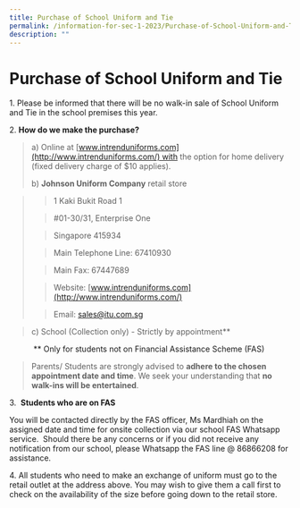 ```yaml
---
title: Purchase of School Uniform and Tie
permalink: /information-for-sec-1-2023/Purchase-of-School-Uniform-and-Tie/
description: ""
---
```

Purchase of School Uniform and Tie
==================================

1. Please be informed that there will be no walk-in sale of School Uniform and Tie in the school premises this year.

2. **How do we make the purchase?**

> a) Online at [www.intrenduniforms.com](http://www.intrenduniforms.com/) with the option for home delivery (fixed delivery charge of $10 applies).
> 
> b) **Johnson Uniform Company** retail store

> > 1 Kaki Bukit Road 1
> 
> > #01-30/31, Enterprise One
> 
> > Singapore 415934
> 
> >   
> 
> > Main Telephone Line: 67410930
> 
> > Main Fax: 67447689
> 
> > Website: [www.intrenduniforms.com](http://www.intrenduniforms.com/)
> 
> > Email: sales@itu.com.sg

>   
> 
> c) School (Collection only) - Strictly by appointment\*\*

           \*\* Only for students not on Financial Assistance Scheme (FAS)  

>   
> 
> Parents/ Students are strongly advised to **adhere to the chosen appointment date and time**. We seek your understanding that **no walk-ins will be entertained**.

3.  **Students who are on FAS**  

You will be contacted directly by the FAS officer, Ms Mardhiah on the assigned date and time for onsite collection via our school FAS Whatsapp service.  Should there be any concerns or if you did not receive any notification from our school, please Whatsapp the FAS line @ 86866208 for assistance.

4\. All students who need to make an exchange of uniform must go to the retail outlet at the address above. You may wish to give them a call first to check on the availability of the size before going down to the retail store.